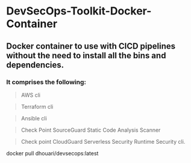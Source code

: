 # DevSecOps-Toolkit-Docker-Container
## Docker container to use with CICD pipelines without the need to install all the bins and dependencies.

### It comprises the following:
> AWS cli

> Terraform cli

> Ansible cli

> Check Point SourceGuard Static Code Analysis Scanner

> Check point CloudGuard Serverless Security Runtime Security cli.


docker pull dhouari/devsecops:latest


